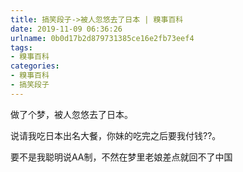 ```yaml
---
title: 搞笑段子->被人忽悠去了日本 | 糗事百科
date: 2019-11-09 06:36:26
urlname: 0b0d17b2d879731385ce16e2fb73eef4
tags: 
- 糗事百科
categories:
- 糗事百科
- 搞笑段子
---
```

做了个梦，被人忽悠去了日本。

说请我吃日本出名大餐，你妹的吃完之后要我付钱??。

要不是我聪明说AA制，不然在梦里老娘差点就回不了中国


